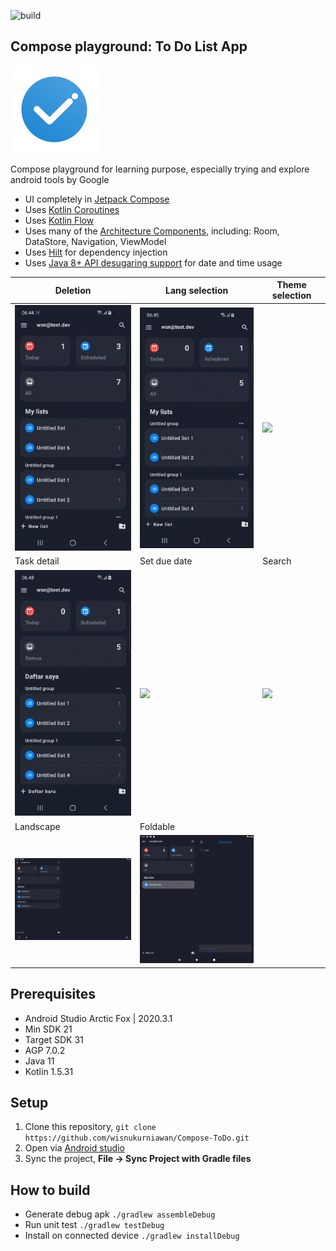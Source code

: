 ![build](https://github.com/wisnukurniawan/Compose-ToDo/actions/workflows/build.yml/badge.svg)

## Compose playground: To Do List App

<img src="art/playstore_icon.png" width="140">

Compose playground for learning purpose, especially trying and explore android tools by Google

* UI completely in [Jetpack Compose](https://developer.android.com/jetpack/compose)
* Uses [Kotlin Coroutines](https://kotlinlang.org/docs/reference/coroutines/coroutines-guide.html)
* Uses [Kotlin Flow](https://kotlinlang.org/docs/flow.html)
* Uses many of the [Architecture Components](https://developer.android.com/topic/libraries/architecture/), including: Room, DataStore, Navigation, ViewModel
* Uses [Hilt](https://dagger.dev/hilt/) for dependency injection
* Uses [Java 8+ API desugaring support](https://developer.android.com/studio/write/java8-support#library-desugaring) for date and time usage

| Deletion | Lang selection | Theme selection |
| ---- | ---- | ---- |
| <img src="art/delete.gif" width="260"> | <img src="art/language.gif" width="260"> | <img src="art/theme.gif" width="260"> |
| Task detail | Set due date | Search |
| <img src="art/detail.gif" width="260"> | <img src="art/duedate.gif" width="260"> | <img src="art/search.gif" width="260"> |
| Landscape | Foldable |
| <img src="art/landscape.gif" width="260"> | <img src="art/foldable.gif" width="260"> |

## Prerequisites

* Android Studio Arctic Fox | 2020.3.1
* Min SDK 21
* Target SDK 31
* AGP 7.0.2
* Java 11
* Kotlin 1.5.31

## Setup

1. Clone this repository, `git clone https://github.com/wisnukurniawan/Compose-ToDo.git`
2. Open via [Android studio](https://developer.android.com/studio)
3. Sync the project, **File -> Sync Project with Gradle files**

## How to build

* Generate debug apk `./gradlew assembleDebug`
* Run unit test `./gradlew testDebug`
* Install on connected device `./gradlew installDebug`

